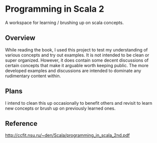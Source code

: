 Programming in Scala 2
======================
A workspace for learning / brushing up on scala concepts.

Overview
--------
While reading the book, I used this project to test my understanding of various concepts and try out examples.  It is not intended to be clean or super organized.  However, it does contain some decent discussions of certain concepts that make it arguable worth keeping public.  The more developed examples and discussions are intended to dominate any rudimentary content within.

Plans
-----
I intend to clean this up occasionally to benefit others and revisit to learn new concepts or brush up on previously learned ones.

Reference
---------
http://ccfit.nsu.ru/~den/Scala/programming_in_scala_2nd.pdf
